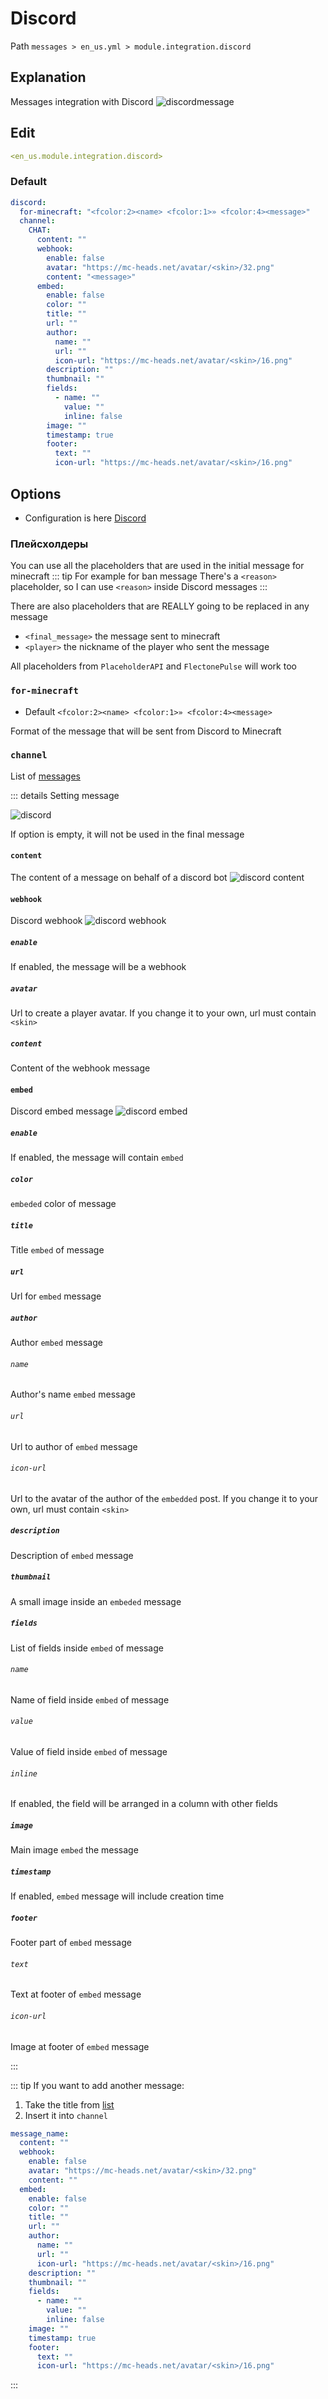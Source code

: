 # Discord
Path `messages > en_us.yml > module.integration.discord`

## Explanation
Messages integration with Discord
![discordmessage](/discordmessage.png)

## Edit
```yaml
<en_us.module.integration.discord>
```

### Default
```yaml
discord:
  for-minecraft: "<fcolor:2><name> <fcolor:1>» <fcolor:4><message>"
  channel:
    CHAT:
      content: ""
      webhook:
        enable: false
        avatar: "https://mc-heads.net/avatar/<skin>/32.png"
        content: "<message>"
      embed:
        enable: false
        color: ""
        title: ""
        url: ""
        author:
          name: ""
          url: ""
          icon-url: "https://mc-heads.net/avatar/<skin>/16.png"
        description: ""
        thumbnail: ""
        fields:
          - name: ""
            value: ""
            inline: false
        image: ""
        timestamp: true
        footer:
          text: ""
          icon-url: "https://mc-heads.net/avatar/<skin>/16.png"
```

## Options

- Configuration is here [Discord](/en/config/module/integration/discord/)

### Плейсхолдеры

You can use all the placeholders that are used in the initial message for minecraft
::: tip For example for ban message
There's a `<reason>` placeholder, so I can use `<reason>` inside Discord messages
:::

There are also placeholders that are REALLY going to be replaced in any message
- `<final_message>` the message sent to minecraft
- `<player>` the nickname of the player who sent the message

All placeholders from `PlaceholderAPI` and `FlectonePulse` will work too

### `for-minecraft`
- Default `<fcolor:2><name> <fcolor:1>» <fcolor:4><message>`

Format of the message that will be sent from Discord to Minecraft

### `channel`

List of [messages](#message-types)

::: details Setting message

![discord](https://docs.discord4j.com/img/embed-preview.png)

If option is empty, it will not be used in the final message

#### `content`

The content of a message on behalf of a discord bot
![discord content](/discordcontent.png)

#### `webhook`

Discord webhook
![discord webhook](/discordwebhook.png)


##### `enable`

If enabled, the message will be a webhook

##### `avatar`

Url to create a player avatar. If you change it to your own, url must contain `<skin>`

##### `content`

Content of the webhook message

#### `embed`

Discord embed message
![discord embed](/discordembed.png)

##### `enable`

If enabled, the message will contain `embed`

##### `color`

`embeded` color of message

##### `title`

Title `embed` of message

##### `url`

Url for `embed` message

##### `author`

Author `embed` message

###### `name`

Author's name `embed` message

###### `url`

Url to author of `embed` message

###### `icon-url`

Url to the avatar of the author of the `embedded` post. If you change it to your own, url must contain `<skin>`

##### `description`

Description of `embed` message

##### `thumbnail`

A small image inside an `embeded` message

##### `fields`

List of fields inside `embed` of message

###### `name`

Name of field inside `embed` of message

###### `value`

Value of field inside `embed` of message

###### `inline`

If enabled, the field will be arranged in a column with other fields

##### `image`

Main image `embed` the message

##### `timestamp`

If enabled, `embed` message will include creation time

##### `footer`

Footer part of `embed` message

###### `text`

Text at footer of `embed` message

###### `icon-url`

Image at footer of `embed` message

:::

::: tip If you want to add another message:
1. Take the title from [list](#message-types)
2. Insert it into `channel`
```yaml
message_name:
  content: ""
  webhook:
    enable: false
    avatar: "https://mc-heads.net/avatar/<skin>/32.png"
    content: ""
  embed:
    enable: false
    color: ""
    title: ""
    url: ""
    author:
      name: ""
      url: ""
      icon-url: "https://mc-heads.net/avatar/<skin>/16.png"
    description: ""
    thumbnail: ""
    fields:
      - name: ""
        value: ""
        inline: false
    image: ""
    timestamp: true
    footer:
      text: ""
      icon-url: "https://mc-heads.net/avatar/<skin>/16.png"
```
:::

<!--@include: @/en/parts/messagetag.md-->
